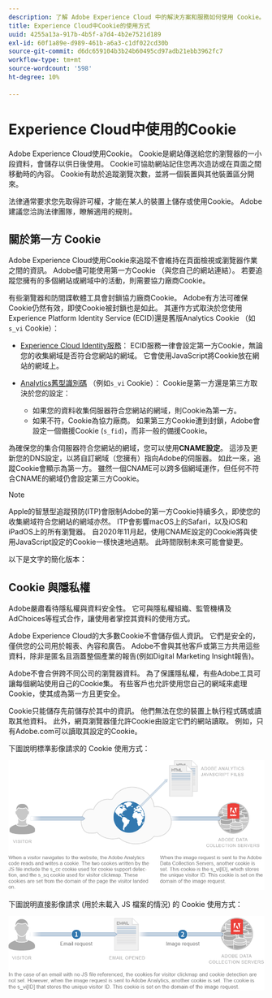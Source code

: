 ```yaml
---
description: 了解 Adobe Experience Cloud 中的解決方案和服務如何使用 Cookie。
title: Experience Cloud中Cookie的使用方式
uuid: 4255a13a-917b-4b5f-a7d4-4b2e7521d189
exl-id: 60f1a89e-d989-461b-a6a3-c1df022cd30b
source-git-commit: d6dc659104b3b24b60495cd97adb21ebb3962fc7
workflow-type: tm+mt
source-wordcount: '598'
ht-degree: 10%

---
```


# Experience Cloud中使用的Cookie

Adobe Experience Cloud使用Cookie。 Cookie是網站傳送給您的瀏覽器的一小段資料，會儲存以供日後使用。 Cookie可協助網站記住您再次造訪或在頁面之間移動時的內容。 Cookie有助於追蹤瀏覽次數，並將一個裝置與其他裝置區分開來。

法律通常要求您先取得許可權，才能在某人的裝置上儲存或使用Cookie。 Adobe建議您洽詢法律團隊，瞭解適用的規則。

## 關於第一方 Cookie

Adobe Experience Cloud使用Cookie來追蹤不會維持在頁面檢視或瀏覽器作業之間的資訊。 Adobe儘可能使用第一方Cookie （與您自己的網站連結）。 若要追蹤您擁有的多個網站或網域中的活動，則需要協力廠商Cookie。

有些瀏覽器和防間諜軟體工具會封鎖協力廠商Cookie。 Adobe有方法可確保Cookie仍然有效，即使Cookie被封鎖也是如此。 其運作方式取決於您使用Experience Platform Identity Service (ECID)還是舊版Analytics Cookie （如`s_vi` Cookie）：

* [Experience Cloud Identity服務](https://experienceleague.adobe.com/zh-hant/docs/id-service/using/intro/overview)： ECID服務一律會設定第一方Cookie，無論您的收集網域是否符合您網站的網域。 它會使用JavaScript將Cookie放在網站的網域上。

* [Analytics舊型識別碼](analytics.md) （例如`s_vi` Cookie）： Cookie是第一方還是第三方取決於您的設定：

   * 如果您的資料收集伺服器符合您網站的網域，則Cookie為第一方。
   * 如果不符，Cookie為協力廠商。 如果第三方Cookie遭到封鎖，Adobe會設定一個備援Cookie (`s_fid`)，而非一般的備援Cookie。

為確保您的集合伺服器符合您網站的網域，您可以使用&#x200B;**CNAME設定**。 這涉及更新您的DNS設定，以將自訂網域（您擁有）指向Adobe的伺服器。 如此一來，追蹤Cookie會顯示為第一方。 雖然一個CNAME可以跨多個網域運作，但任何不符合CNAME的網域仍會設定第三方Cookie。

>[!NOTE]
>
>Apple的智慧型追蹤預防(ITP)會限制Adobe的第一方Cookie持續多久，即使您的收集網域符合您網站的網域亦然。 ITP會影響macOS上的Safari，以及iOS和iPadOS上的所有瀏覽器。 自2020年11月起，使用CNAME設定的Cookie將與使用JavaScript設定的Cookie一樣快速地過期。 此時間限制未來可能會變更。

以下是文字的簡化版本：

## Cookie 與隱私權

Adobe嚴肅看待隱私權與資料安全性。 它可與隱私權組織、監管機構及AdChoices等程式合作，讓使用者掌控其資料的使用方式。

Adobe Experience Cloud的大多數Cookie不會儲存個人資訊。 它們是安全的，僅供您的公司用於報表、內容和廣告。 Adobe不會與其他客戶或第三方共用這些資料，除非是匿名且涵蓋整個產業的報告(例如Digital Marketing Insight報告)。

Adobe不會合併跨不同公司的瀏覽器資料。 為了保護隱私權，有些Adobe工具可讓每個網站使用自己的Cookie集。 有些客戶也允許使用您自己的網域來處理Cookie，使其成為第一方且更安全。

Cookie只能儲存先前儲存於其中的資訊。 他們無法在您的裝置上執行程式碼或讀取其他資料。 此外，網頁瀏覽器僅允許Cookie由設定它們的網站讀取。 例如，只有Adobe.com可以讀取其設定的Cookie。

下圖說明標準影像請求的 Cookie 使用方式：

![標準影像請求的 Cookie 使用方式](assets/CookiesProcessGraphic-01.png)

下圖說明直接影像請求 (用於未載入 JS 檔案的情況) 的 Cookie 使用方式：

![直接影像請求的 Cookie 使用方式](assets/CookiesProcessGraphic2.png)
